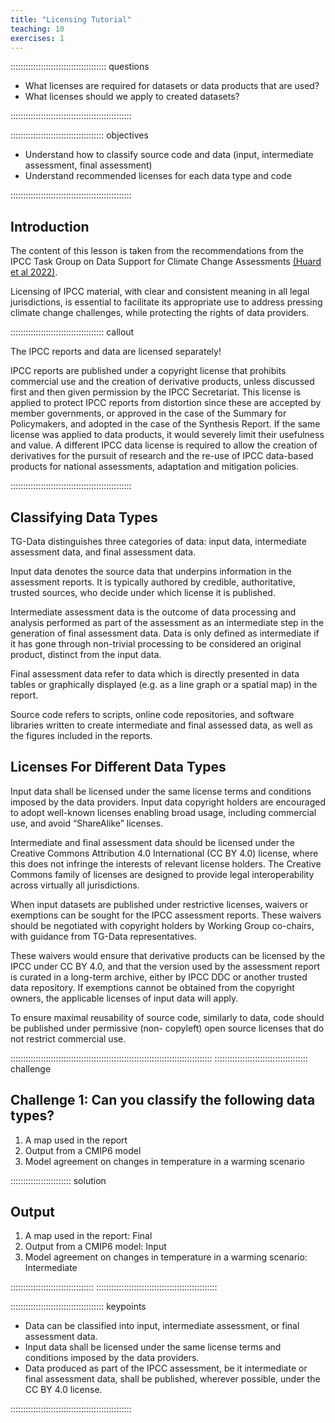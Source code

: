 ```yaml
---
title: "Licensing Tutorial"
teaching: 10
exercises: 1
---
```


:::::::::::::::::::::::::::::::::::::: questions

- What licenses are required for datasets or data products that are used?
- What licenses should we apply to created datasets?

::::::::::::::::::::::::::::::::::::::::::::::::

::::::::::::::::::::::::::::::::::::: objectives

- Understand how to classify source code and data (input, intermediate assessment, final assessment)
- Understand recommended licenses for each data type and code

::::::::::::::::::::::::::::::::::::::::::::::::

## Introduction

The content of this lesson is taken from the
recommendations from the IPCC Task Group on
Data Support for Climate Change Assessments
[(Huard et al 2022)](https://zenodo.org/records/7431834).

Licensing of IPCC material, with clear and consistent meaning in all legal jurisdictions, is essential to facilitate its
appropriate use to address pressing climate change challenges, while protecting the rights of data providers.

::::::::::::::::::::::::::::::::::::: callout

The IPCC reports and data are licensed separately!

IPCC reports are published under a copyright license that prohibits commercial use and the creation of derivative
products, unless discussed first and then given permission by the IPCC Secretariat. This license is applied to protect IPCC reports from distortion since these are accepted by member
governments, or approved in the case of the Summary for Policymakers, and adopted in the case of the Synthesis
Report. If the same license was applied to data products, it would severely limit their usefulness and value. A different
IPCC data license is required to allow the creation of derivatives for the pursuit of research and the re-use of IPCC
data-based products for national assessments, adaptation and mitigation policies.

::::::::::::::::::::::::::::::::::::::::::::::::

## Classifying Data Types

TG-Data distinguishes
three categories of data: input data, intermediate assessment data, and final assessment data.

Input data denotes the source data that underpins information in the assessment reports. It is typically authored by
credible, authoritative, trusted sources, who decide under which license it is published.

Intermediate assessment data is the outcome of data processing and analysis performed as part of the assessment
as an intermediate step in the generation of final assessment data. Data is only defined as intermediate if it has gone
through non-trivial processing to be considered an original product, distinct from the input data.

Final assessment data refer to data which is directly presented in data tables or graphically displayed (e.g. as a line
graph or a spatial map) in the report.

Source code refers to scripts, online code repositories, and software libraries written to create intermediate and final
assessed data, as well as the figures included in the reports.

## Licenses For Different Data Types

Input data shall be licensed under the
same license terms and conditions imposed by the data providers.
Input data copyright holders are encouraged to adopt well-known licenses enabling broad usage, including
commercial use, and avoid “ShareAlike” licenses.

Intermediate and final assessment data should be licensed under the Creative Commons Attribution 4.0
International (CC BY 4.0) license, where this does not infringe the interests of relevant license holders. The
Creative Commons family of licenses are designed to provide legal interoperability across virtually all jurisdictions.

When input datasets are published under restrictive licenses, waivers or exemptions can be sought for the IPCC
assessment reports. These waivers should be negotiated with copyright holders by Working Group co-chairs, with
guidance from TG-Data representatives.

These waivers would ensure that derivative products can be licensed by
the IPCC under CC BY 4.0, and that the version used by the assessment report is curated in a long-term archive,
either by IPCC DDC or another trusted data repository.
If exemptions cannot be obtained from the copyright owners, the
applicable licenses of input data will apply.

To ensure maximal reusability of source code, similarly to data, code should be published under permissive (non-
copyleft) open source licenses that do not restrict commercial use.


::::::::::::::::::::::::::::::::::::::::::::::::::::::::::::::::::::::::::::::::
::::::::::::::::::::::::::::::::::::: challenge

## Challenge 1: Can you classify the following data types?

1. A map used in the report
2. Output from a CMIP6 model
3. Model agreement on changes in temperature in a warming scenario

:::::::::::::::::::::::: solution

## Output

1. A map used in the report: Final
2. Output from a CMIP6 model: Input
3. Model agreement on changes in temperature in a warming scenario: Intermediate

:::::::::::::::::::::::::::::::::
::::::::::::::::::::::::::::::::::::::::::::::::

::::::::::::::::::::::::::::::::::::: keypoints

- Data can be classified into input, intermediate assessment, or final assessment data.
- Input data shall be licensed under the
  same license terms and conditions imposed by the data providers.
- Data produced as part of the IPCC assessment, be it intermediate or final assessment data, shall be published,
  wherever possible, under the CC BY 4.0 license.

::::::::::::::::::::::::::::::::::::::::::::::::
